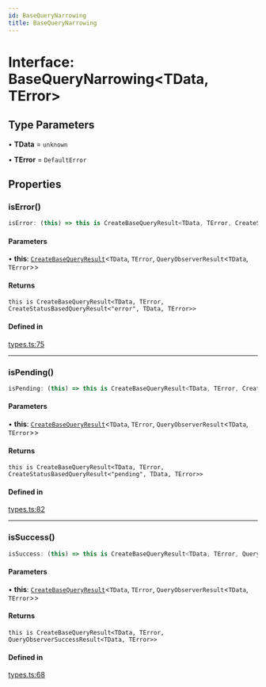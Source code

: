 ```yaml
---
id: BaseQueryNarrowing
title: BaseQueryNarrowing
---
```


# Interface: BaseQueryNarrowing\<TData, TError\>

## Type Parameters

• **TData** = `unknown`

• **TError** = `DefaultError`

## Properties

### isError()

```ts
isError: (this) => this is CreateBaseQueryResult<TData, TError, CreateStatusBasedQueryResult<"error", TData, TError>>;
```

#### Parameters

• **this**: [`CreateBaseQueryResult`](CreateBaseQueryResult.md)\<`TData`, `TError`, `QueryObserverResult`\<`TData`, `TError`\>\>

#### Returns

`this is CreateBaseQueryResult<TData, TError, CreateStatusBasedQueryResult<"error", TData, TError>>`

#### Defined in

[types.ts:75](https://github.com/TanStack/query/blob/27861961bbb36e9bc25fcd45cff21b5645f02f9b/packages/angular-query-experimental/src/types.ts#L75)

***

### isPending()

```ts
isPending: (this) => this is CreateBaseQueryResult<TData, TError, CreateStatusBasedQueryResult<"pending", TData, TError>>;
```

#### Parameters

• **this**: [`CreateBaseQueryResult`](CreateBaseQueryResult.md)\<`TData`, `TError`, `QueryObserverResult`\<`TData`, `TError`\>\>

#### Returns

`this is CreateBaseQueryResult<TData, TError, CreateStatusBasedQueryResult<"pending", TData, TError>>`

#### Defined in

[types.ts:82](https://github.com/TanStack/query/blob/27861961bbb36e9bc25fcd45cff21b5645f02f9b/packages/angular-query-experimental/src/types.ts#L82)

***

### isSuccess()

```ts
isSuccess: (this) => this is CreateBaseQueryResult<TData, TError, QueryObserverSuccessResult<TData, TError>>;
```

#### Parameters

• **this**: [`CreateBaseQueryResult`](CreateBaseQueryResult.md)\<`TData`, `TError`, `QueryObserverResult`\<`TData`, `TError`\>\>

#### Returns

`this is CreateBaseQueryResult<TData, TError, QueryObserverSuccessResult<TData, TError>>`

#### Defined in

[types.ts:68](https://github.com/TanStack/query/blob/27861961bbb36e9bc25fcd45cff21b5645f02f9b/packages/angular-query-experimental/src/types.ts#L68)
